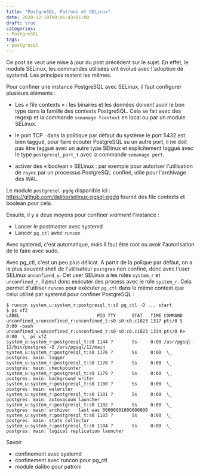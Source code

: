 ```yaml
---
title: "PostgreSQL, Patroni et SELinux"
date: 2020-12-10T09:06:43+01:00
draft: true
categories:
- PostgreSQL
tags:
- postgresql
---
```


Ce post se veut une mise à jour du post précédent sur le sujet. En
effet, le module SELinux, les commandes utilisées ont évolué avec
l'adoption de systemd. Les principes restent les mêmes.

<!--more-->

Pour confiner une instance PostgreSQL avec SELinux, il faut configurer
plusieurs éléments :

* Les « file contexts » : les binaires et les données doivent avoir le
  bon type dans la famille des contexts PostgreSQL. Cela se fait avec
  des regexp et la commande `semanage fcontext` en local ou par un
  module SELinux.

* le port TCP : dans la politique par défaut du système le port 5432
  est bien taggué, pour faire écouter PostgreSQL su un autre port, il
  ne doit pas être taggué avec un autre type SElinux et explicitement
  taggué avec le type `postgresql_port_t` avec la commande `semanage
  port`.

* activer des « boolean » SELinux : par exemple pour autoriser
  l'utilisation de `rsync` par un processus PostgreSQL confiné, utile
  pour l'archivage des WAL.

Le module `postgresql-pgdg` disponible ici :
<https://github.com/dalibo/selinux-pgsql-pgdg> fournit des file
contexts et boolean pour cela.

Ensuite, il y a deux moyens pour confiner *vraiment* l'instance :

* Lancer le postmaster avec systemd
* Lancer `pg_ctl` avec `runcon`

Avec systemd, c'est automatique, mais il faut être root ou avoir l'autorisation de le faire avec sudo.

Avec pg_ctl, c'est un peu plus délicat. A partir de la polique par défaut, on a le plus souvent shell de l'utilisateur `postgres` non confiné, donc avec l'user SELinux `unconfiend_u`. Cet user SELinux a les roles `system_r` et `unconfined_r`, il peut donc exécuter des process avec le role `system_r`. Cela permet d'utiliser `runcon` pour exécuter `pg_ctl` dans le même context que celui utilisé par systemd pour confiner PostgreSQL :

``` console
$ runcon system_u:system_r:postgresql_t:s0 pg_ctl -D ... start
$ ps xfZ
LABEL                             PID TTY      STAT   TIME COMMAND
unconfined_u:unconfined_r:unconfined_t:s0-s0:c0.c1023 1317 pts/0 S   0:00 -bash
unconfined_u:unconfined_r:unconfined_t:s0-s0:c0.c1023 1334 pts/0 R+   0:00  \_ ps xfZ
system_u:system_r:postgresql_t:s0 1144 ?       Ss     0:00 /usr/pgsql-12/bin/postgres -D /srv/pgsql/12/main
system_u:system_r:postgresql_t:s0 1176 ?       Ss     0:00  \_ postgres: main: logger
system_u:system_r:postgresql_t:s0 1178 ?       Ss     0:00  \_ postgres: main: checkpointer
system_u:system_r:postgresql_t:s0 1179 ?       Ss     0:00  \_ postgres: main: background writer
system_u:system_r:postgresql_t:s0 1180 ?       Ss     0:00  \_ postgres: main: walwriter
system_u:system_r:postgresql_t:s0 1181 ?       Ss     0:00  \_ postgres: main: autovacuum launcher
system_u:system_r:postgresql_t:s0 1182 ?       Ss     0:00  \_ postgres: main: archiver   last was 00000001000000000
system_u:system_r:postgresql_t:s0 1183 ?       Ss     0:00  \_ postgres: main: stats collector
system_u:system_r:postgresql_t:s0 1184 ?       Ss     0:00  \_ postgres: main: logical replication launcher
```

Savoir

* confinement avec systemd
* confinement avec runcon pour pg_ctl
* module dalibo pour patroni
